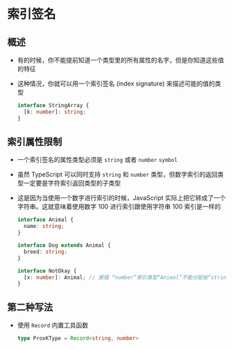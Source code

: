 # 索引签名

## 概述

+ 有的时候，你不能提前知道一个类型里的所有属性的名字，但是你知道这些值的特征

+ 这种情况，你就可以用一个索引签名 (index signature) 来描述可能的值的类型

  ```ts
  interface StringArray {
    [k: number]: string;
  }
  ```

## 索引属性限制

+ 一个索引签名的属性类型必须是 `string` 或者 `number` `symbol`

+ 虽然 TypeScript 可以同时支持 `string` 和 `number` 类型，但数字索引的返回类型一定要是字符索引返回类型的子类型

+ 这是因为当使用一个数字进行索引的时候，JavaScript 实际上把它转成了一个字符串。这就意味着使用数字 100 进行索引跟使用字符串 100 索引是一样的

  ```ts
  interface Animal {
    name: string;
  }

  interface Dog extends Animal {
    breed: string;
  }

  interface NotOkay {
    [x: number]: Animal; // 报错 “number”索引类型“Animal”不能分配给“string”索引类型“Dog”
  }
  ```

## 第二种写法

+ 使用 `Record` 内置工具函数

  ```ts
  type ProxKType = Record<string, number>
  ```
